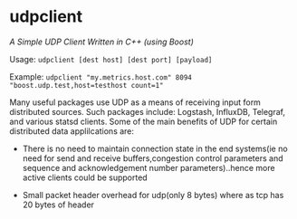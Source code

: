 # udpclient

*A Simple UDP Client Written in C++ (using Boost)*

Usage: `udpclient [dest host] [dest port] [payload]`

Example: `udpclient "my.metrics.host.com" 8094 "boost.udp.test,host=testhost count=1"`

Many useful packages use UDP as a means of receiving input form distributed sources. Such packages include: Logstash, InfluxDB, Telegraf, and various statsd clients.  Some of the main benefits of UDP for certain distributed data applilcations are:

- There is no need to maintain connection state in the end systems(ie no need for send and receive buffers,congestion control parameters and sequence and acknowledgement number parameters)..hence more active clients could be supported

- Small packet header overhead for udp(only 8 bytes) where as tcp has 20 bytes of header
